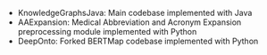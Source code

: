 - KnowledgeGraphsJava: Main codebase implemented with Java
- AAExpansion: Medical Abbreviation and Acronym Expansion preprocessing module implemented with Python
- DeepOnto: Forked BERTMap codebase implemented with Python